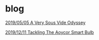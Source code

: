 # blog

[2019/05/05 A Very Sous Vide Odyssey](050519_a_very_sous_vide_odyssey.html)

[2019/12/11 Tackling The Aoycor Smart Bulb](111219_tackling_the_aoycor_smart_bulb.html)